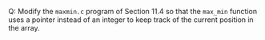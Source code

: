 Q: Modify the `maxmin.c` program of Section 11.4 so that the `max_min` function
uses a pointer instead of an integer to keep track of the current position in
the array.
